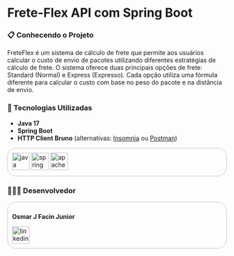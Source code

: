 # Frete-Flex API com Spring Boot

### 📋 Conhecendo o Projeto
FreteFlex é um sistema de cálculo de frete que permite aos usuários calcular o custo de envio de pacotes utilizando diferentes estratégias de cálculo de frete. 
O sistema oferece duas principais opções de frete: Standard (Normal) e Express (Expresso). 
Cada opção utiliza uma fórmula diferente para calcular o custo com base no peso do pacote e na distância de envio.

### 🚀 Tecnologias Utilizadas

- **Java 17**
- **Spring Boot**
- **HTTP Client Bruno** (alternativas: [Insomnia](https://insomnia.rest/download) ou [Postman](https://www.postman.com/downloads/))

<div style="border: 1px solid #C2C2C2; padding: 10px; border-radius: 20px;)">
  <img src="https://cdn.jsdelivr.net/gh/devicons/devicon/icons/java/java-original.svg" height="40" alt="java logo"  />
  <img src="https://cdn.jsdelivr.net/gh/devicons/devicon/icons/spring/spring-original.svg" height="40" alt="spring logo"  />
  <img src="https://cdn.jsdelivr.net/gh/devicons/devicon/icons/apache/apache-original.svg" height="40" alt="apache logo"  />
</div>

### 👨🏻‍💻 Desenvolvedor

<div style="border: 1px solid #C2C2C2; padding: 10px; border-radius: 20px; box-sizing: border-box">
<p style="font-weight: bold">Osmar J Facin Junior</p>
 <a href="www.linkedin.com/in/osmarjosefacinjr" target="_blank">
    <img src="https://img.shields.io/static/v1?message=LinkedIn&logo=linkedin&label=&color=0077B5&logoColor=white&labelColor=&style=for-the-badge" height="40" alt="linkedin logo"  />
  </a>
</div>
